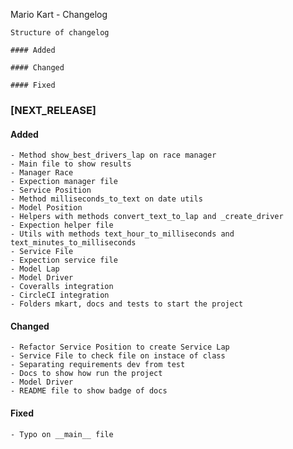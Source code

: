 Mario Kart - Changelog

```
Structure of changelog

#### Added

#### Changed

#### Fixed

```

### [NEXT_RELEASE]

#### Added
    - Method show_best_drivers_lap on race manager
    - Main file to show results
    - Manager Race
    - Expection manager file
    - Service Position
    - Method milliseconds_to_text on date utils
    - Model Position
    - Helpers with methods convert_text_to_lap and _create_driver
    - Expection helper file
    - Utils with methods text_hour_to_milliseconds and text_minutes_to_milliseconds
    - Service File
    - Expection service file
    - Model Lap
    - Model Driver
    - Coveralls integration
    - CircleCI integration
    - Folders mkart, docs and tests to start the project

#### Changed
    - Refactor Service Position to create Service Lap
    - Service File to check file on instace of class
    - Separating requirements dev from test
    - Docs to show how run the project
    - Model Driver
    - README file to show badge of docs

#### Fixed
    - Typo on __main__ file